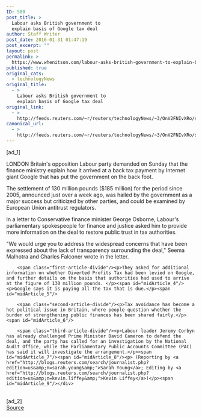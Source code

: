 ```yaml
---
ID: 580
post_title: >
  Labour asks British government to
  explain basis of Google tax deal
author: Staff Writer
post_date: 2016-01-31 01:47:19
post_excerpt: ""
layout: post
permalink: >
  https://www.whenitson.com/labour-asks-british-government-to-explain-basis-of-google-tax-deal/
published: true
original_cats:
  - technologyNews
original_title:
  - >
    Labour asks British government to
    explain basis of Google tax deal
original_link:
  - >
    http://feeds.reuters.com/~r/reuters/technologyNews/~3/OnV2FNIvXRo/story01.htm
canonical_url:
  - >
    http://feeds.reuters.com/~r/reuters/technologyNews/~3/OnV2FNIvXRo/story01.htm
---
```

 [ad_1]
<br><div id="articleText">
<span id="midArticle_start"/>

<span class="focusParagraph" readability="4"><p><span class="articleLocation">LONDON</span> Britain's opposition Labour party demanded on Sunday that the finance ministry explain how it arrived at a back tax payment by Internet giant Google that has put the government on the back foot.</p></span><span id="midArticle_0"/><p>The settlement of 130 million pounds ($185 million) for the period since 2005, announced just over a week ago, was hailed by the government as a major success but criticized by other parties, and could be examined by European Union antitrust regulators.</p><span id="midArticle_1"/><p>In a letter to Conservative finance minister George Osborne, Labour's parliamentary spokespeople for finance and justice asked him to provide more information on the deal to restore public trust in tax authorities. </p><span id="midArticle_2"/><p>"We would urge you to address the widespread concerns that have been expressed about the lack of transparency surrounding the deal," Seema Malhotra and Charles Falconer wrote in the letter. </p><span id="midArticle_3"/>
        
        <span class="first-article-divide"/><p>They asked for additional information on whether Diverted Profits Tax had been levied on Google, and further details on the basis that authorities had used to arrive at the figure of 130 million pounds. </p><span id="midArticle_4"/><p>Google says it is paying all the tax that is due.</p><span id="midArticle_5"/>
        
        <span class="second-article-divide"/><p>Tax avoidance has become a hot political issue in Britain, where people question whether the burden of strengthening public finances has been shared fairly.</p><span id="midArticle_6"/>
        
        <span class="third-article-divide"/><p>Labour leader Jeremy Corbyn has already challenged Prime Minister David Cameron to defend the deal, and the party has called for an investigation by the National Audit Office, while the Parliamentary Public Accounts Committee (PAC) has said it will investigate the arrangement.</p><span id="midArticle_7"/><span id="midArticle_8"/><p> (Reporting by <a href="http://blogs.reuters.com/search/journalist.php?edition=us&amp;n=sarah.young&amp;">Sarah Young</a>; Editing by <a href="http://blogs.reuters.com/search/journalist.php?edition=us&amp;n=kevin.liffey&amp;">Kevin Liffey</a>)</p><span id="midArticle_9"/></div>
<br>[ad_2]
<br><a href="http://feeds.reuters.com/~r/reuters/technologyNews/~3/OnV2FNIvXRo/story01.htm">Source </a>